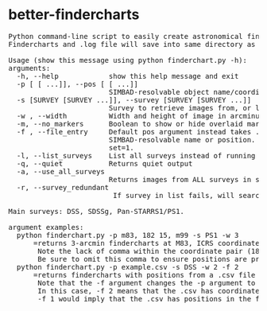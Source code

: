 # better-findercharts
<pre>
Python command-line script to easily create astronomical findercharts with overlaid, customizable data. 
Findercharts and .log file will save into same directory as the finderchart.py file.

Usage (show this message using python finderchart.py -h):
arguments:
  -h, --help            show this help message and exit
  -p [ [ ...]], --pos [ [ ...]]
                        SIMBAD-resolvable object name/coordinate position, or comma-separated list of positions.
  -s [SURVEY [SURVEY ...]], --survey [SURVEY [SURVEY ...]]
                        Survey to retrieve images from, or list of surveys. -h to view all possible surveys.
  -w , --width          Width and height of image in arcminutes
  -m, --no_markers      Boolean to show or hide overlaid markers on image.
  -f , --file_entry     Default pos argument instead takes .csv file path as string. Each row in .csv should contain a
                        SIMBAD-resolvable name or position. Set=2 if .csv has separate ra and dec columns, otherwise
                        set=1.
  -l, --list_surveys    List all surveys instead of running program.
  -q, --quiet           Returns quiet output
  -a, --use_all_surveys
                        Returns images from ALL surveys in survey list.
  -r, --survey_redundant
                         If survey in list fails, will search again with next survey in list.

Main surveys: DSS, SDSSg, Pan-STARRS1/PS1.

argument examples:
  python finderchart.py -p m83, 182 15, m99 -s PS1 -w 3
      =returns 3-arcmin findercharts at M83, ICRS coordinates "182, 15", and M99; uses survey Pan-STARRS1. 
       Note the lack of comma within the coordinate pair (182 15). This is intentional.
       Be sure to omit this comma to ensure positions are properly parsed.
  python finderchart.py -p example.csv -s DSS -w 2 -f 2
      =returns findercharts with positions from a .csv file in the same working directory. 
       Note that the -f argument changes the -p argument to instead take a filename.
       In this case, -f 2 means that the .csv has coordinate pairs in the first two columns: ie "ra, dec, 123, 12, 50, 13,..." 
       -f 1 would imply that the .csv has positions in the first column only: ie "positions, M83, 182 15, M99,..." 
</pre>
